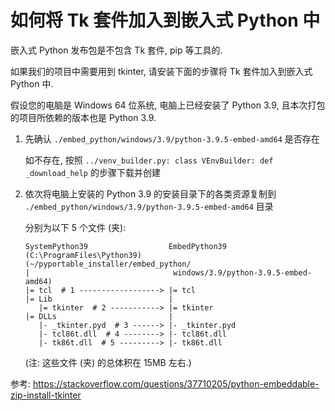 # 如何将 Tk 套件加入到嵌入式 Python 中

嵌入式 Python 发布包是不包含 Tk 套件, pip 等工具的.

如果我们的项目中需要用到 tkinter, 请安装下面的步骤将 Tk 套件加入到嵌入式 Python 中.

假设您的电脑是 Windows 64 位系统, 电脑上已经安装了 Python 3.9, 且本次打包的项目所依赖的版本也是 Python 3.9.

1. 先确认 `./embed_python/windows/3.9/python-3.9.5-embed-amd64` 是否存在

   如不存在, 按照 `../venv_builder.py: class VEnvBuilder: def _download_help` 的步骤下载并创建

2. 依次将电脑上安装的 Python 3.9 的安装目录下的各类资源复制到 `./embed_python/windows/3.9/python-3.9.5-embed-amd64` 目录

   分别为以下 5 个文件 (夹):

   ```
   SystemPython39                  EmbedPython39 
   (C:\ProgramFiles\Python39)      (~/pyportable_installer/embed_python/
   |                                windows/3.9/python-3.9.5-embed-amd64)
   |= tcl  # 1 ------------------> |= tcl
   |= Lib                          |
      |= tkinter  # 2 -----------> |= tkinter
   |= DLLs                         | 
      |- _tkinter.pyd  # 3 ------> |- _tkinter.pyd
      |- tcl86t.dll  # 4 --------> |- tcl86t.dll
      |- tk86t.dll  # 5 ---------> |- tk86t.dll
   ```

   (注: 这些文件 (夹) 的总体积在 15MB 左右.)

参考: https://stackoverflow.com/questions/37710205/python-embeddable-zip-install-tkinter

